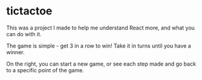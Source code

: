 # tictactoe

This was a project I made to help me understand React more, and what you can do with it.

The game is simple - get 3 in a row to win! Take it in turns until you have a winner.

On the right, you can start a new game, or see each step made and go back to a specific point of the game.
